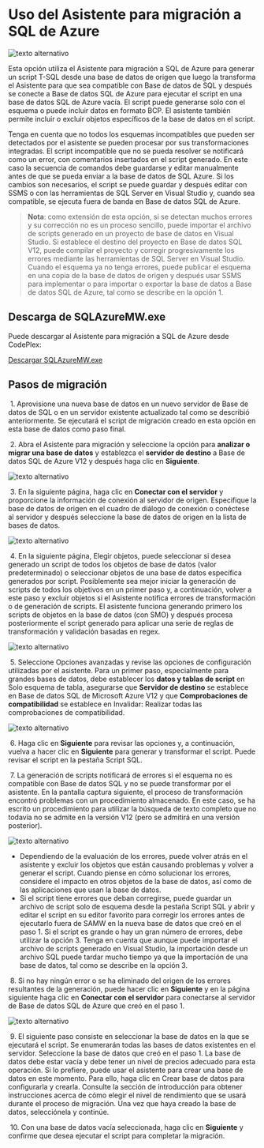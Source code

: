 <properties 
   pageTitle="Uso del Asistente para migración a SQL de Azure | Microsoft" 
   description="Base de datos SQL de Microsoft Azure, migración de base de datos, importación de base de datos, exportación de base de datos, asistente para migración" 
   services="sql-database" 
   documentationCenter="" 
   authors="pehteh" 
   manager="jeffreyg" 
   editor="monicar"/>


<tags
   ms.service="sql-database"
   ms.devlang="NA"
   ms.topic="article"
   ms.tgt_pltfrm="NA"
   ms.workload="data-management" 
   ms.date="07/01/2015"
   ms.author="pehteh"/>


# Uso del Asistente para migración a SQL de Azure


![texto alternativo](./media/sql-database-migration-wizard/01SAMWDiagram.png)


Esta opción utiliza el Asistente para migración a SQL de Azure para generar un script T-SQL desde una base de datos de origen que luego la transforma el Asistente para que sea compatible con Base de datos de SQL y después se conecte a Base de datos SQL de Azure para ejecutar el script en una base de datos SQL de Azure vacía. El script puede generarse solo con el esquema o puede incluir datos en formato BCP. El asistente también permite incluir o excluir objetos específicos de la base de datos en el script.


Tenga en cuenta que no todos los esquemas incompatibles que pueden ser detectados por el asistente se pueden procesar por sus transformaciones integradas. El script incompatible que no se pueda resolver se notificará como un error, con comentarios insertados en el script generado. En este caso la secuencia de comandos debe guardarse y editar manualmente antes de que se pueda enviar a la base de datos de SQL Azure. Si los cambios son necesarios, el script se puede guardar y después editar con SSMS o con las herramientas de SQL Server en Visual Studio y, cuando sea compatible, se ejecuta fuera de banda en Base de datos SQL de Azure.


> **Nota**: como extensión de esta opción, si se detectan muchos errores y su corrección no es un proceso sencillo, puede importar el archivo de scripts generado en un proyecto de base de datos en Visual Studio. Si establece el destino del proyecto en Base de datos SQL V12, puede compilar el proyecto y corregir progresivamente los errores mediante las herramientas de SQL Server en Visual Studio. Cuando el esquema ya no tenga errores, puede publicar el esquema en una copia de la base de datos de origen y después usar SSMS para implementar o para importar o exportar la base de datos a Base de datos SQL de Azure, tal como se describe en la opción 1.


## Descarga de SQLAzureMW.exe


Puede descargar al Asistente para migración a SQL de Azure desde CodePlex:


[Descargar SQLAzureMW.exe](http://sqlazuremw.codeplex.com/)


## Pasos de migración


&nbsp;1. Aprovisione una nueva base de datos en un nuevo servidor de Base de datos de SQL o en un servidor existente actualizado tal como se describió anteriormente. Se ejecutará el script de migración creado en esta opción en esta base de datos como paso final.


&nbsp;2. Abra el Asistente para migración y seleccione la opción para **analizar o migrar una base de datos** y establezca el **servidor de destino** a Base de datos SQL de Azure V12 y después haga clic en **Siguiente**.


![texto alternativo](./media/sql-database-migration-wizard/02MigrationWizard.png)


&nbsp;3. En la siguiente página, haga clic en **Conectar con el servidor** y proporcione la información de conexión al servidor de origen. Especifique la base de datos de origen en el cuadro de diálogo de conexión o conéctese al servidor y después seleccione la base de datos de origen en la lista de bases de datos.


![texto alternativo](./media/sql-database-migration-wizard/03MigrationWizard.png)


&nbsp;4. En la siguiente página, Elegir objetos, puede seleccionar si desea generado un script de todos los objetos de base de datos (valor predeterminado) o seleccionar objetos de una base de datos específica generados por script. Posiblemente sea mejor iniciar la generación de scripts de todos los objetivos en un primer paso y, a continuación, volver a este paso y excluir objetos si el Asistente notifica errores de transformación o de generación de scripts. El asistente funciona generando primero los scripts de objetos en la base de datos (con SMO) y después procesa posteriormente el script generado para aplicar una serie de reglas de transformación y validación basadas en regex.


![texto alternativo](./media/sql-database-migration-wizard/04MigrationWizard.png)


&nbsp;5. Seleccione Opciones avanzadas y revise las opciones de configuración utilizadas por el asistente. Para un primer paso, especialmente para grandes bases de datos, debe establecer los **datos y tablas de script** en Solo esquema de tabla, asegurarse que **Servidor de destino** se establece en Base de datos SQL de Microsoft Azure V12 y que **Comprobaciones de compatibilidad** se establece en Invalidar: Realizar todas las comprobaciones de compatibilidad.


![texto alternativo](./media/sql-database-migration-wizard/05MigrationWizard.png)


&nbsp;6. Haga clic en **Siguiente** para revisar las opciones y, a continuación, vuelva a hacer clic en **Siguiente** para generar y transformar el script. Puede revisar el script en la pestaña Script SQL.


&nbsp;7. La generación de scripts notificará de errores si el esquema no es compatible con Base de datos SQL y no se puede transformar por el asistente. En la pantalla captura siguiente, el proceso de transformación encontró problemas con un procedimiento almacenado. En este caso, se ha escrito un procedimiento para utilizar la búsqueda de texto completo que no todavía no se admite en la versión V12 (pero se admitirá en una versión posterior).


![texto alternativo](./media/sql-database-migration-wizard/06MigrationWizard.png)


- Dependiendo de la evaluación de los errores, puede volver atrás en el asistente y excluir los objetos que están causando problemas y volver a generar el script. Cuando piense en cómo solucionar los errores, considere el impacto en otros objetos de la base de datos, así como de las aplicaciones que usan la base de datos.
- Si el script tiene errores que deban corregirse, puede guardar un archivo de script solo de esquema desde la pestaña Script SQL y abrir y editar el script en su editor favorito para corregir los errores antes de ejecutarlo fuera de SAMW en la nueva base de datos que creó en el paso 1. Si el script es grande o hay un gran número de errores, debe utilizar la opción 3. Tenga en cuenta que aunque puede importar el archivo de scripts generado en Visual Studio, la importación desde un archivo SQL puede tardar mucho tiempo ya que la importación de una base de datos, tal como se describe en la opción 3. 


&nbsp;8. Si no hay ningún error o se ha eliminado del origen de los errores resultantes de la generación, puede hacer clic en **Siguiente** y en la página siguiente haga clic en **Conectar con el servidor** para conectarse al servidor de Base de datos SQL de Azure que creó en el paso 1.


![texto alternativo](./media/sql-database-migration-wizard/07MigrationWizard.png)


&nbsp;9. El siguiente paso consiste en seleccionar la base de datos en la que se ejecutará el script. Se enumerarán todas las bases de datos existentes en el servidor. Seleccione la base de datos que creó en el paso 1. La base de datos debe estar vacía y debe tener un nivel de precios adecuado para esta operación. Si lo prefiere, puede usar el asistente para crear una base de datos en este momento. Para ello, haga clic en Crear base de datos para configurarla y crearla. Consulte la sección de introducción para obtener instrucciones acerca de cómo elegir el nivel de rendimiento que se usará durante el proceso de migración. Una vez que haya creado la base de datos, selecciónela y continúe.


&nbsp;10. Con una base de datos vacía seleccionada, haga clic en **Siguiente** y confirme que desea ejecutar el script para completar la migración.

 

<!---HONumber=July15_HO2-->
